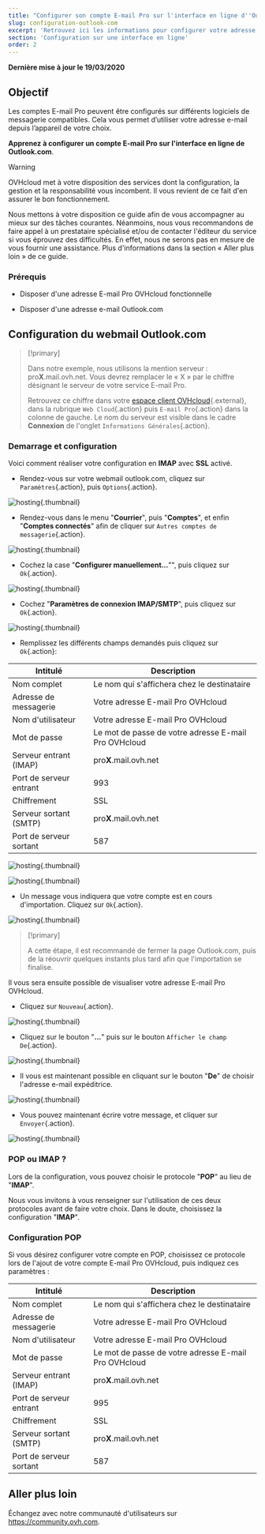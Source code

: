 ```yaml
---
title: "Configurer son compte E-mail Pro sur l'interface en ligne d''Outlook.com"
slug: configuration-outlook-com
excerpt: 'Retrouvez ici les informations pour configurer votre adresse E-mail Pro sur outlook.com'
section: 'Configuration sur une interface en ligne'
order: 2
---
```


**Dernière mise à jour le 19/03/2020**

## Objectif

Les comptes E-mail Pro peuvent être configurés sur différents logiciels de messagerie compatibles. Cela vous permet d’utiliser votre adresse e-mail depuis l’appareil de votre choix.

**Apprenez à configurer un compte E-mail Pro sur l'interface en ligne de Outlook.com**.

> [!warning]
>
> OVHcloud met à votre disposition des services dont la configuration, la gestion et la responsabilité vous incombent. Il vous revient de ce fait d'en assurer le bon fonctionnement.
> 
> Nous mettons à votre disposition ce guide afin de vous accompagner au mieux sur des tâches courantes. Néanmoins, nous vous recommandons de faire appel à un prestataire spécialisé et/ou de contacter l'éditeur du service si vous éprouvez des difficultés. En effet, nous ne serons pas en mesure de vous fournir une assistance. Plus d'informations dans la section « Aller plus loin » de ce guide.
> 

### Prérequis

- Disposer d'une adresse E-mail Pro OVHcloud fonctionnelle

- Disposer d'une adresse e-mail Outlook.com

## Configuration du webmail Outlook.com

> [!primary]
>
> Dans notre exemple, nous utilisons la mention serveur : pro**X**.mail.ovh.net. Vous devrez remplacer le « X » par le chiffre désignant le serveur de votre service E-mail Pro.
> 
> Retrouvez ce chiffre dans votre [espace client OVHcloud](https://www.ovh.com/auth/?action=gotomanager){.external}, dans la rubrique `Web Cloud`{.action} puis `E-mail Pro`{.action}
>  dans la colonne de gauche. Le nom du serveur est visible dans le cadre **Connexion** de l'onglet `Informations Générales`{.action}.
> 

### Demarrage et configuration

Voici comment réaliser votre configuration en  **IMAP**  avec  **SSL** activé.

- Rendez-vous sur votre webmail outlook.com, cliquez sur `Paramètres`{.action}, puis `Options`{.action}.

![hosting](images/2.PNG){.thumbnail}

- Rendez-vous dans le menu "**Courrier**", puis "**Comptes**", et enfin "**Comptes connectés**" afin de cliquer sur `Autres comptes de messagerie`{.action}.

![hosting](images/3.PNG){.thumbnail}

- Cochez la case "**Configurer manuellement...**"", puis cliquez sur `Ok`{.action}.

![hosting](images/4.PNG){.thumbnail}

- Cochez "**Paramètres de connexion IMAP/SMTP**", puis cliquez sur `Ok`{.action}.

![hosting](images/5.PNG){.thumbnail}

- Remplissez les différents champs demandés puis cliquez sur `Ok`{.action}:

|Intitulé|Description|
|---|---|
|Nom complet|Le nom qui s'affichera chez le destinataire|
|Adresse de messagerie|Votre adresse E-mail Pro OVHcloud|
|Nom d'utilisateur|Votre adresse E-mail Pro OVHcloud|
|Mot de passe|Le mot de passe de votre adresse E-mail Pro OVHcloud|
|Serveur entrant (IMAP)|pro**X**.mail.ovh.net|
|Port de serveur entrant|993|
|Chiffrement|SSL|
|Serveur sortant (SMTP)|pro**X**.mail.ovh.net|
|Port de serveur sortant|587|

![hosting](images/6.PNG){.thumbnail}

![hosting](images/7.PNG){.thumbnail}

- Un message vous indiquera que votre compte est en cours d'importation. Cliquez sur `Ok`{.action}.

![hosting](images/8.PNG){.thumbnail}

> [!primary]
>
> A cette étape, il est recommandé de fermer la page Outlook.com, puis de la réouvrir quelques instants plus tard afin que l'importation se finalise.
> 

Il vous sera ensuite possible de visualiser votre adresse E-mail Pro OVHcloud.

- Cliquez sur `Nouveau`{.action}.

![hosting](images/10.PNG){.thumbnail}

- Cliquez sur le bouton "**...**" puis sur le bouton `Afficher le champ De`{.action}.

![hosting](images/11.PNG){.thumbnail}

- Il vous est maintenant possible en cliquant sur le bouton "**De**" de choisir l'adresse e-mail expéditrice.

![hosting](images/12.PNG){.thumbnail}

- Vous pouvez maintenant écrire votre message, et cliquer sur `Envoyer`{.action}.

![hosting](images/13.PNG){.thumbnail}

### POP ou IMAP ?
Lors de la configuration, vous pouvez choisir le protocole "**POP**" au lieu de "**IMAP**".

Nous vous invitons à vous renseigner sur l'utilisation de ces deux protocoles avant de faire votre choix. Dans le doute, choisissez la configuration "**IMAP**".

### Configuration POP
Si vous désirez configurer votre compte en POP, choisissez ce protocole lors de l'ajout de votre compte E-mail Pro OVHcloud, puis indiquez ces paramètres :

|Intitulé|Description|
|---|---|
|Nom complet|Le nom qui s'affichera chez le destinataire|
|Adresse de messagerie|Votre adresse E-mail Pro OVHcloud|
|Nom d'utilisateur|Votre adresse E-mail Pro OVHcloud|
|Mot de passe|Le mot de passe de votre adresse E-mail Pro OVHcloud|
|Serveur entrant (IMAP)|pro**X**.mail.ovh.net|
|Port de serveur entrant|995|
|Chiffrement|SSL|
|Serveur sortant (SMTP)|pro**X**.mail.ovh.net|
|Port de serveur sortant|587|


## Aller plus loin

Échangez avec notre communauté d'utilisateurs sur <https://community.ovh.com>.